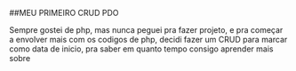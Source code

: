 ##MEU PRIMEIRO CRUD PDO

Sempre gostei de php, mas nunca peguei pra fazer projeto, e pra começar a envolver mais com os codigos de php, decidi fazer um CRUD para marcar como data de inicio, pra saber em quanto tempo consigo aprender mais sobre
